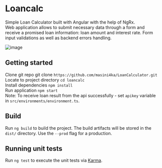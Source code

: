 # Loancalc

Simple Loan Calculator built with Angular with the help of NgRx. <br>
Web application allows to submit necessary data through a form and receive a promised loan information: loan amount and interest rate.
Form input validations as well as backend errors handling.

![image](https://user-images.githubusercontent.com/23268281/113576320-a5845d80-961f-11eb-8b2d-078ca7853b46.png)


## Getting started

Clone git repo git clone `https://github.com/masini4ka/LoanCalculator.git` <br>
Locate to project directory `cd loancalc` <br>
Install dependencies `npm install` <br>
Run application `npm start` <br>
Note: To receive loan result from the api successfully - set `apikey` variable in `src/environments/environment.ts`.

## Build

Run `ng build` to build the project. The build artifacts will be stored in the `dist/` directory. Use the `--prod` flag for a production.

## Running unit tests

Run `ng test` to execute the unit tests via [Karma](https://karma-runner.github.io).

